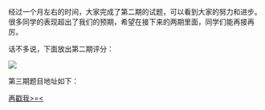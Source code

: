 经过一个月左右的时间，大家完成了第二期的试题，可以看到大家的努力和进步。很多同学的表现超出了我们的预期，希望在接下来的两期里面，同学们能再接再厉。

话不多说，下面放出第二期评分：

[![](https://s1.ax2x.com/2017/12/05/TdlNE.png)](https://simimg.com/i/TdlNE)

第三期题目地址如下：

[再戳我>=<](https://github.com/starwarein/Embedded/blob/master/Third_Step.md)
